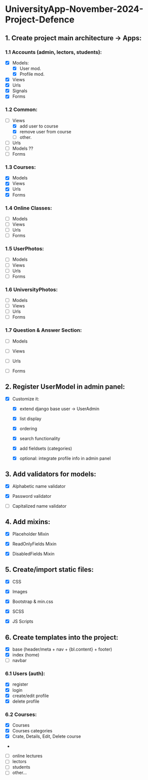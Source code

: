 # UniversityApp-November-2024-Project-Defence


## 1. Create project main architecture -> Apps:

### 1.1 Accounts (admin, lectors, students):
- [x] Models:
    - [x] User mod.
    - [x] Profile mod.
- [x] Views
- [x] Urls
- [x] Signals
- [x] Forms

### 1.2 Common:
- [ ] Views
  - [x] add user to course
  - [x] remove user from course
  - [ ] other.
- [ ] Urls
- [ ] Models ??
- [ ] Forms

### 1.3 Courses:
- [x] Models
- [x] Views
- [x] Urls
- [x] Forms

### 1.4 Online Classes:
- [ ] Models
- [ ] Views
- [ ] Urls
- [ ] Forms

### 1.5 UserPhotos:
- [ ] Models
- [ ] Views
- [ ] Urls
- [ ] Forms

### 1.6 UniversityPhotos:
- [ ] Models
- [ ] Views
- [ ] Urls
- [ ] Forms

### 1.7 Question & Answer Section:
- [ ] Models
- [ ] Views
- [ ] Urls
- [ ] Forms


## 2. Register UserModel in admin panel:
- [x] Customize it:
    - [x] extend django base user -> UserAdmin
    - [x] list display
    - [x] ordering
    - [x] search functionality
    - [x] add fieldsets (categories)
    - [x] optional: integrate profile info in admin panel


## 3. Add validators for models:
- [x] Alphabetic name validator
- [x] Password validator
- [ ] Capitalized name validator


## 4. Add mixins:
- [x] Placeholder Mixin
- [x] ReadOnlyFields Mixin
- [x] DisabledFields Mixin


## 5. Create/import static files:
- [x] CSS
- [x] Images
- [x] Bootstrap & min.css
- [x] SCSS
- [x] JS Scripts


## 6. Create templates into the project:
- [x] base (header/meta + nav + {bl.content} + footer)
- [x] index (home)
- [ ] navbar

### 6.1 Users (auth):
- [x] register
- [x] login
- [x] create/edit profile
- [x] delete profile

### 6.2 Courses:
- [x] Courses
- [x] Courses categories
- [x] Crate, Details, Edit, Delete course
- 


- [ ] online lectures
- [ ] lectors
- [ ] students
- [ ] other...
